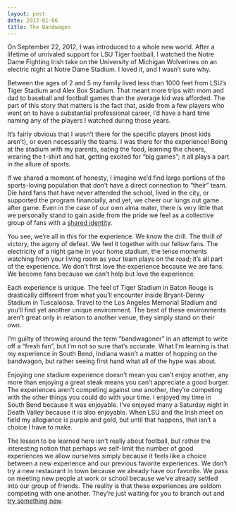 ```yaml
---
layout: post
date: 2013-01-06
title: The Bandwagon
---
```

On September 22, 2012, I was introduced to a whole new world. After a lifetime of unrivaled support for LSU Tiger football, I watched the Notre Dame Fighting Irish take on the University of Michigan Wolverines on an electric night at Notre Dame Stadium. I loved it, and I wasn’t sure why.

Between the ages of 2 and 5 my family lived less than 1000 feet from LSU’s Tiger Stadium and Alex Box Stadium. That meant more trips with mom and dad to baseball and football games than the average kid was afforded. The part of this story that matters is the fact that, aside from a few players who went on to have a substantial professional career, I’d have a hard time naming any of the players I watched during those years.

It’s fairly obvious that I wasn’t there for the specific players (most kids aren’t), or even necessarily the teams. I was there for the experience! Being at the stadium with my parents, eating the food, learning the cheers, wearing the t-shirt and hat, getting excited for “big games”; it all plays a part in the allure of sports. 

If we shared a moment of honesty, I imagine we’d find large portions of the sports-loving population that don’t have a direct connection to “their” team. Die hard fans that have never attended the school, lived in the city, or supported the program financially, and yet, we cheer our lungs out game after game. Even in the case of our own alma mater, there is very little that we personally stand to gain aside from the pride we feel as a collective group of fans with a [shared identity](http://josh-bob.com/2012/09/17/identity-and-motivation/).

You see, we’re all in this for the experience. We know the drill. The thrill of victory, the agony of defeat. We feel it together with our fellow fans. The electricity of a night game in your home stadium, the tense moments watching from your living room as your team plays on the road; it’s all part of the experience. We don’t first love the experience because we are fans. We become fans because we can’t help but love the experience.

Each experience is unique. The feel of Tiger Stadium in Baton Rouge is drastically different from what you’ll encounter inside Bryant-Denny Stadium in Tuscaloosa. Travel to the Los Angeles Memorial Stadium and you’ll find yet another unique environment. The best of these environments aren’t great only in relation to another venue, they simply stand on their own. 

I’m guilty of throwing around the term “bandwagoner” in an attempt to write off a “fresh fan”, but I’m not so sure that’s accurate. What I’m learning is that my experience in South Bend, Indiana wasn’t a matter of hopping on the bandwagon, but rather seeing first hand what all of the hype was about. 

Enjoying one stadium experience doesn’t mean you can’t enjoy another, any more than enjoying a great steak means you can’t appreciate a good burger. The experiences aren’t competing against one another, they’re competing with the other things you could do with your time. I enjoyed my time in South Bend because it was enjoyable. I’ve enjoyed many a Saturday night in Death Valley because it is also enjoyable. When LSU and the Irish meet on field my allegiance is purple and gold, but until that happens, that isn’t a choice I have to make. 

The lesson to be learned here isn’t really about football, but rather the interesting notion that perhaps we self-limit the number of good experiences we allow ourselves simply because it feels like a choice between a new experience and our previous favorite experiences. We don’t try a new restaurant in town because we already have our favorite. We pass on meeting new people at work or school because we’ve already settled into our group of friends. The reality is that these experiences are seldom competing with one another. They’re just waiting for you to branch out and [try something new](http://josh-bob.com/2012/08/14/my-name-is-josh-im-a-neophile/).